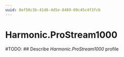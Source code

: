 ```yaml
---
uuid: 8ef50c3b-41d6-4d5e-8489-09c45c4f3fcb
---
```



# Harmonic.ProStream1000


#TODO: ## Describe *Harmonic.ProStream1000* profile

